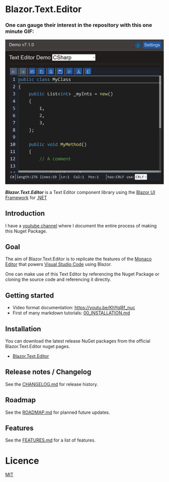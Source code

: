 # Blazor.Text.Editor

### One can gauge their interest in the repository with this one minute GIF:
![Example GIF](./Images/Rewrite/introductoryGifBlazorTextEditor.gif)

***Blazor.Text.Editor*** is a Text Editor component library using
the [Blazor UI Framework](https://dotnet.microsoft.com/en-us/apps/aspnet/web-apps/blazor)
for [.NET](https://dotnet.microsoft.com/)

## Introduction

I have a [youtube channel](https://www.youtube.com/channel/UCzhWhqYVP40as1MFUesQM9w) where I document the entire process
of making this Nuget Package.

## Goal

The aim of Blazor.Text.Editor is to replicate the features of
the [Monaco Editor](https://microsoft.github.io/monaco-editor/) that
powers [Visual Studio Code](https://code.visualstudio.com/) using Blazor.

One can make use of this Text Editor by referencing the Nuget Package or cloning the source code and referencing it
directly.

## Getting started

- Video format documentation: https://youtu.be/KhYgl8f_nuc
- First of many markdown tutorials: [00_INSTALLATION.md](/Documentation/00_INSTALLATION.md)

## Installation

You can download the latest release NuGet packages from the official Blazor.Text.Editor nuget pages.

- [Blazor.Text.Editor](https://www.nuget.org/packages/Blazor.Text.Editor)

## Release notes / Changelog

See the [CHANGELOG.md](/CHANGELOG.md) for release history.

## Roadmap

See the [ROADMAP.md](/ROADMAP.md) for planned future updates.

## Features

See the [FEATURES.md](/FEATURES.md) for a list of features.

# Licence

[MIT](https://opensource.org/licenses/MIT)
